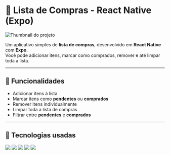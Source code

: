 # 🛒 Lista de Compras - React Native (Expo)

![Thumbnail do projeto](https://www.figma.com/design/YHnmjDEjYkAL8VfDzxKIpg/Comprar-app--Community-?node-id=915-685&t=eUTXGr2WhUYnj64U-4)

Um aplicativo simples de **lista de compras**, desenvolvido em **React Native** com **Expo**.  
Você pode adicionar itens, marcar como comprados, remover e até limpar toda a lista.

---

## 📱 Funcionalidades
- Adicionar itens à lista
- Marcar itens como **pendentes** ou **comprados**
- Remover itens individualmente
- Limpar toda a lista de compras
- Filtrar entre **pendentes** e **comprados**

---

## 🚀 Tecnologias usadas

<p align="left">
  <img src="https://img.shields.io/badge/React_Native-20232A?style=for-the-badge&logo=react&logoColor=61DAFB" />
  <img src="https://img.shields.io/badge/Expo-000020?style=for-the-badge&logo=expo&logoColor=white" />
  <img src="https://img.shields.io/badge/TypeScript-007ACC?style=for-the-badge&logo=typescript&logoColor=white" />
  <img src="https://img.shields.io/badge/AsyncStorage-6DB33F?style=for-the-badge&logo=android&logoColor=white" />
  <img src="https://img.shields.io/badge/Vector_Icons-4285F4?style=for-the-badge&logo=material-design&logoColor=white" />
</p>
